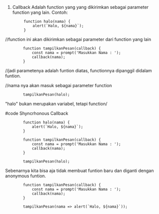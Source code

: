1. Callback
 Adalah function yang yang dikirimkan sebagai parameter function yang lain. Contoh:

            function halo(nama) {
                alert(`Halo, ${nama}`);
            }

//function ini akan dikirimkan sebagai parameter dari function yang lain

            function tampilkanPesan(callback) {
                const nama = prompt('Masukkan Nama : ');
                callback(nama);
            }
//jadi parametenya adalah funtion diatas, functionnya dipanggil didalam funtion.

//nama nya akan masuk sebagai parameter function

            tampilkanPesan(halo);

"halo" bukan merupakan variabel, tetapi function/

#code Shyncrhonous Callback

            function halo(nama) {
                alert(`Halo, ${nama}`);
            }

            function tampilkanPesan(callback) {
                const nama = prompt('Masukkan Nama : ');
                callback(nama);
            }

            tampilkanPesan(halo);

Sebenarnya kita bisa aja tidak membuat funtion baru dan diganti dengan anonymous funtion.

            function tampilkanPesan(callback) {
                const nama = prompt('Masukkan Nama : ');
                callback(nama);
            }

            tampilkanPesan(nama => alert(`Halo, ${nama}`));
